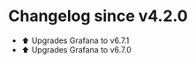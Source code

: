 # Changelog since v4.2.0
- :arrow_up: Upgrades Grafana to v6.7.1 
- :arrow_up: Upgrades Grafana to v6.7.0 
